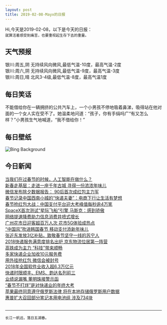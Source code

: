 ```yaml
---
layout: post
title: 2019-02-08-Mayx的日报
---
```


Hi,今天是2019-02-08，以下是今天的日报：<br><small>
就算活着感受到痛苦，也要重视起生存下去的重量。</small><!--more-->
## 天气预报
银川:周五,阴 无持续风向微风,最低气温-10度，最高气温-2度<br>银川:周六,阴 无持续风向微风,最低气温-9度，最高气温-3度<br>银川:周日,晴 北风3-4级,最低气温-8度，最高气温1度
## 每日笑话
不能借给你在一辆拥挤的公共汽车上，一个小男孩不停地吸着鼻涕，吸得站在他对面的一个女人实在受不了。她温柔地问道：“孩子，你有手绢吗广“有又怎么样？”小男孩生气地喊道，“我不借给你！”
## 每日壁纸
![Bing Background](https://cn.bing.com/az/hprichbg/rb/Misotsuchi_EN-US3565171827_1920x1080.jpg "Illuminated icicles in Chichibu, Japan (© JTB Photo/UIG/age fotostock)")
## 今日新闻

[当我们在过春节的时候，人工智能在做什么？](http://it.people.com.cn/n1/2019/0206/c1009-30614971.html)   
[新春走基层：走进一座千年古城 寻得一份浓浓年味儿](http://it.people.com.cn/n1/2019/0206/c1009-30614942.html)   
[微信发布除夕数据报告： 90后首次成红包主力军](http://it.people.com.cn/n1/2019/0205/c1009-30614574.html)   
[春节记录中国西南小城的“快递夫妻”：电商下行让生活有梦想](http://it.people.com.cn/n1/2019/0205/c1009-30614508.html)   
[春节抢红包大战：中国支付平台迎大考峰值每秒逾4万笔](http://it.people.com.cn/n1/2019/0205/c1009-30614389.html)   
[SpaceX首次测试“星际飞船”引擎 马斯克：感到骄傲](http://it.people.com.cn/n1/2019/0204/c1009-30614202.html)   
[网络提速降费助力信息消费井喷式增长](http://it.people.com.cn/n1/2019/0204/c1009-30614201.html)   
[广州花市日迎客超百万人次 花市5G体验成热点](http://it.people.com.cn/n1/2019/0204/c1009-30614210.html)   
[“中国风”吹进韩国春节 移动支付添新年味儿](http://it.people.com.cn/n1/2019/0204/c1009-30614209.html)   
[张近东发放3亿补贴，致敬春节坚守一线的苏宁人](http://it.people.com.cn/n1/2019/0203/c1009-30613720.html)   
[2018快递服务满意度排名出炉 京东物流位居第一阵营](http://it.people.com.cn/n1/2019/0203/c1009-30613696.html)   
[高铁成为主力 “科技”带来顺畅](http://it.people.com.cn/n1/2019/0203/c1009-30611199.html)   
[多家快递企业加收10元服务费](http://it.people.com.cn/n1/2019/0203/c1009-30611228.html)   
[用外挂抢红包 微信会被封号](http://it.people.com.cn/n1/2019/0203/c1009-30611198.html)   
[2018年全国软件业收入超6.3万亿元](http://it.people.com.cn/n1/2019/0203/c1009-30611191.html)   
[快递时限顺丰、EMS、韵达名列前三](http://it.people.com.cn/n1/2019/0203/c1009-30611194.html)   
[业绩说漏嘴 董明珠接警示函](http://it.people.com.cn/n1/2019/0203/c1009-30611193.html)   
[“春节不打烊”是对快递业的年终大考](http://it.people.com.cn/n1/2019/0203/c1009-30611188.html)   
[苹果最终同意遵守俄罗斯法律 将在本地存储俄罗斯用户数据](http://it.people.com.cn/n1/2019/0203/c1009-30611151.html)   
[惠普扩大召回部分笔记本用电池组 涉及734块](http://it.people.com.cn/n1/2019/0203/c1009-30611175.html)   
<br />

***

<small>长江一帆远，落日五湖春。</small>
